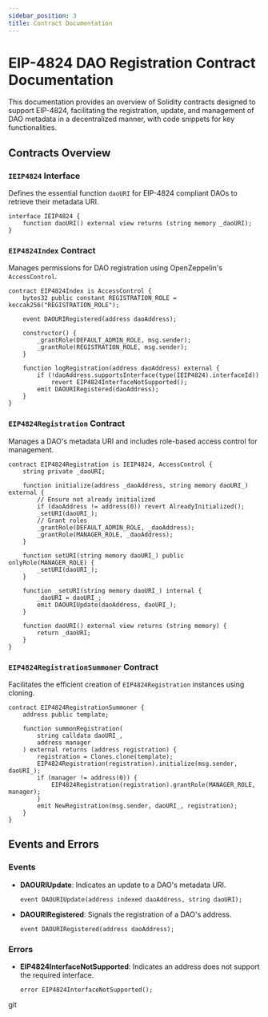 ```yaml
---
sidebar_position: 3
title: Contract Documentation
---
```


# EIP-4824 DAO Registration Contract Documentation

This documentation provides an overview of Solidity contracts designed to support EIP-4824, facilitating the registration, update, and management of DAO metadata in a decentralized manner, with code snippets for key functionalities.

## Contracts Overview

### `IEIP4824` Interface

Defines the essential function `daoURI` for EIP-4824 compliant DAOs to retrieve their metadata URI.

```solidity
interface IEIP4824 {
    function daoURI() external view returns (string memory _daoURI);
}
```

### `EIP4824Index` Contract

Manages permissions for DAO registration using OpenZeppelin's `AccessControl`.

```solidity
contract EIP4824Index is AccessControl {
    bytes32 public constant REGISTRATION_ROLE = keccak256("REGISTRATION_ROLE");

    event DAOURIRegistered(address daoAddress);

    constructor() {
        _grantRole(DEFAULT_ADMIN_ROLE, msg.sender);
        _grantRole(REGISTRATION_ROLE, msg.sender);
    }

    function logRegistration(address daoAddress) external {
        if (!daoAddress.supportsInterface(type(IEIP4824).interfaceId))
            revert EIP4824InterfaceNotSupported();
        emit DAOURIRegistered(daoAddress);
    }
}
```

### `EIP4824Registration` Contract

Manages a DAO's metadata URI and includes role-based access control for management.

```solidity
contract EIP4824Registration is IEIP4824, AccessControl {
    string private _daoURI;

    function initialize(address _daoAddress, string memory daoURI_) external {
        // Ensure not already initialized
        if (daoAddress != address(0)) revert AlreadyInitialized();
        _setURI(daoURI_);
        // Grant roles
        _grantRole(DEFAULT_ADMIN_ROLE, _daoAddress);
        _grantRole(MANAGER_ROLE, _daoAddress);
    }

    function setURI(string memory daoURI_) public onlyRole(MANAGER_ROLE) {
        _setURI(daoURI_);
    }

    function _setURI(string memory daoURI_) internal {
        _daoURI = daoURI_;
        emit DAOURIUpdate(daoAddress, daoURI_);
    }

    function daoURI() external view returns (string memory) {
        return _daoURI;
    }
}
```

### `EIP4824RegistrationSummoner` Contract

Facilitates the efficient creation of `EIP4824Registration` instances using cloning.

```solidity
contract EIP4824RegistrationSummoner {
    address public template;

    function summonRegistration(
        string calldata daoURI_,
        address manager
    ) external returns (address registration) {
        registration = Clones.clone(template);
        EIP4824Registration(registration).initialize(msg.sender, daoURI_);
        if (manager != address(0)) {
            EIP4824Registration(registration).grantRole(MANAGER_ROLE, manager);
        }
        emit NewRegistration(msg.sender, daoURI_, registration);
    }
}
```

## Events and Errors

### Events

- **DAOURIUpdate**: Indicates an update to a DAO's metadata URI.
    ```solidity
    event DAOURIUpdate(address indexed daoAddress, string daoURI);
    ```

- **DAOURIRegistered**: Signals the registration of a DAO's address.
    ```solidity
    event DAOURIRegistered(address daoAddress);
    ```

### Errors

- **EIP4824InterfaceNotSupported**: Indicates an address does not support the required interface.
    ```solidity
    error EIP4824InterfaceNotSupported();
    ```

git 